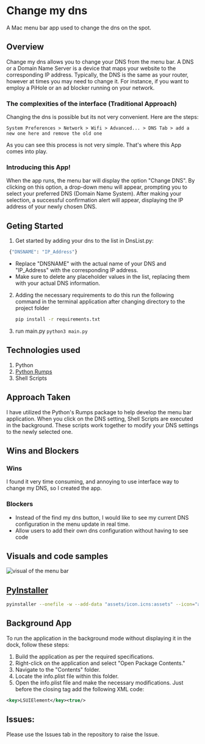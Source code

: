
# Change my dns
A Mac menu bar app used to change the dns on the spot.

## Overview 
Change my dns allows you to change your DNS from the menu bar.
A DNS or a Domain Name Server is a device that maps your website to the corresponding IP address. 
Typically, the DNS is the same as your router, however at times you may need to change it. 
For instance, if you want to employ a PiHole or an ad blocker running on your network. 

###  The complexities of the interface (Traditional Approach)
   Changing the dns is possible but its not very convenient. Here are the steps:

   ```System Preferences > Network > Wifi > Advanced... > DNS Tab > add a new one here and remove the old one ```

   As you can see this process is not very simple. That's where this App comes into play. 

###  Introducing this App!

   When the app runs, the menu bar will display the option "Change DNS". By clicking on this option, a drop-down menu will appear, prompting you to select your preferred DNS (Domain Name System). After making your selection, a successful confirmation alert will appear, displaying the IP address of your newly chosen DNS.

## Geting Started

1.  Get started by adding your dns to the list in DnsList.py: 
```python
 {"DNSNAME": "IP_Address"}
```

* Replace "DNSNAME" with the actual name of your DNS and "IP_Address" with the corresponding IP address.
* Make sure to delete any placeholder values in the list, replacing them with your actual DNS information.

2. Adding the necessary requirements to do this run the following command in the terminal application after changing directory to the project folder
   ```bash
   pip install -r requirements.txt
   ```
4. run main.py `python3 main.py`

## Technologies used
   
   1. Python
   2. [Python Rumps](https://github.com/jaredks/rumps)
   3. Shell Scripts  

    
## Approach Taken

I have utilized the Python's Rumps package to help develop the menu bar application. When you click on the DNS setting, Shell Scripts are executed in the background. These scripts work together to modify your DNS settings to the newly selected one.
    

## Wins and Blockers
### Wins
I found it very time consuming, and annoying to use interface way to change my DNS, so I created the app. 


### Blockers
* Instead of the find my dns button, I would like to see my current DNS configuration in the menu update in real time. 
* Allow users to add their own dns configuration without having to see code


## Visuals and code samples
![visual of the menu bar](https://github.com/ohzecodes/changemyDns/blob/main/assets/visual%201.png?raw=true)


## [PyInstaller](https://pyinstaller.org/)

```bash 
pyinstaller --onefile -w --add-data "assets/icon.icns:assets" --icon="assets/icon.icns"  main.py
```

## Background App 

To run the application in the background mode without displaying it in the dock, follow these steps:

1. Build the application as per the required specifications.
2. Right-click on the application and select "Open Package Contents."
3. Navigate to the "Contents" folder.
4. Locate the info.plist file within this folder.
5. Open the info.plist file and make the necessary modifications. Just before the closing </dict> tag add the following XML code:
```xml
<key>LSUIElement</key><true/> 
```
## Issues: 
Please use the Issues tab in the repository to raise the Issue. 



